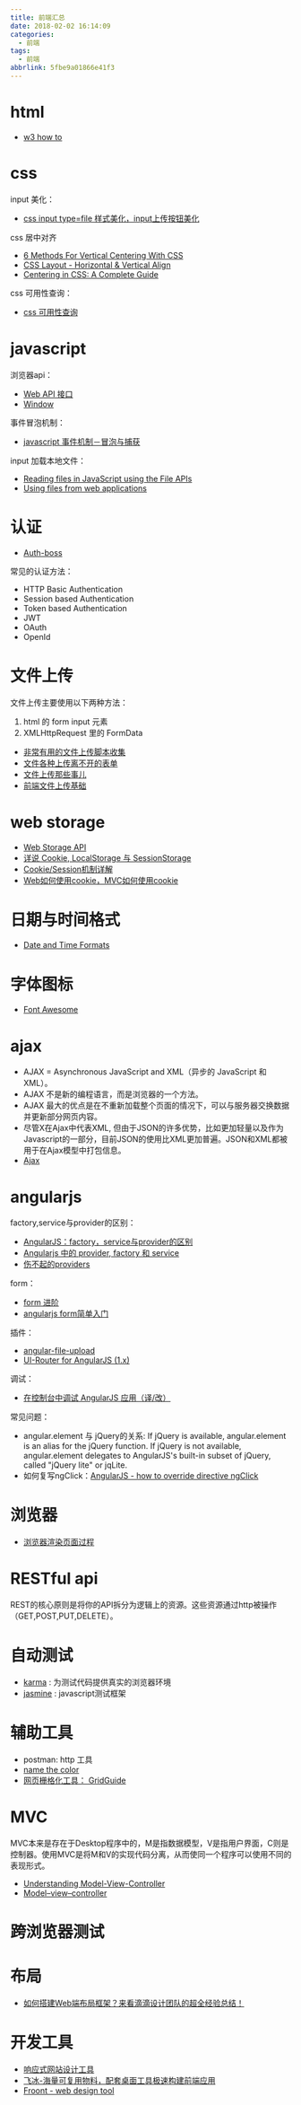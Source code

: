```yaml
---
title: 前端汇总
date: 2018-02-02 16:14:09
categories:
  - 前端
tags:
  - 前端
abbrlink: 5fbe9a01866e41f3
---
```

# html

* [w3 how to](https://www.w3schools.com/howto/default.asp)

# css 

input 美化：
* [css input type=file 样式美化，input上传按钮美化](http://www.haorooms.com/post/css_input_uploadmh)

css 居中对齐
* [6 Methods For Vertical Centering With CSS](http://vanseodesign.com/css/vertical-centering/)
* [CSS Layout - Horizontal & Vertical Align](https://www.w3schools.com/csS/css_align.asp)
* [Centering in CSS: A Complete Guide](https://css-tricks.com/centering-css-complete-guide/)

css 可用性查询：
* [css 可用性查询](http://caniuse.com/)

# javascript

浏览器api：
* [Web API 接口](https://developer.mozilla.org/zh-CN/docs/Web/API)
* [Window](https://developer.mozilla.org/en-US/docs/Web/API/Window)

事件冒泡机制：
* [javascript 事件机制－冒泡与捕获](http://www.cnblogs.com/hustskyking/p/problem-javascript-event.html)

input 加载本地文件：
* [Reading files in JavaScript using the File APIs](https://www.html5rocks.com/en/tutorials/file/dndfiles/)
* [Using files from web applications](https://developer.mozilla.org/en-US/docs/Using_files_from_web_applications)

# 认证

* [Auth-boss](https://github.com/teesloane/Auth-Boss)

常见的认证方法：
* HTTP Basic Authentication
* Session based Authentication
* Token based Authentication
* JWT
* OAuth
* OpenId

# 文件上传

文件上传主要使用以下两种方法：
1. html 的 form input 元素
2. XMLHttpRequest 里的 FormData

* [非常有用的文件上传脚本收集](https://www.qianduan.net/very-useful-collection-of-the-file-upload-script/)
* [文件各种上传离不开的表单](http://www.ibloger.net/article/2556.html)
* [文件上传那些事儿](https://juejin.im/entry/590ad4682f301e00582a78b5)
* [前端文件上传基础](http://www.jianshu.com/p/374e9b9d1fb1)

# web storage

* [Web Storage API](https://developer.mozilla.org/zh-CN/docs/Web/API/Web_Storage_API)
* [详说 Cookie, LocalStorage 与 SessionStorage](http://jerryzou.com/posts/cookie-and-web-storage/)
* [Cookie/Session机制详解](http://blog.csdn.net/fangaoxin/article/details/6952954)
* [Web如何使用cookie，MVC如何使用cookie](http://www.cnblogs.com/denglj/p/4120495.html)

# 日期与时间格式

* [Date and Time Formats](https://www.w3.org/TR/NOTE-datetime)

# 字体图标

* [Font Awesome](http://www.fontawesome.com.cn/)

# ajax

* AJAX = Asynchronous JavaScript and XML（异步的 JavaScript 和 XML）。
* AJAX 不是新的编程语言，而是浏览器的一个方法。
* AJAX 最大的优点是在不重新加载整个页面的情况下，可以与服务器交换数据并更新部分网页内容。
* 尽管X在Ajax中代表XML, 但由于JSON的许多优势，比如更加轻量以及作为Javascript的一部分，目前JSON的使用比XML更加普遍。JSON和XML都被用于在Ajax模型中打包信息。
* [Ajax](https://developer.mozilla.org/zh-CN/docs/Web/Guide/AJAX)

# angularjs

factory,service与provider的区别：
* [AngularJS：factory，service与provider的区别](https://segmentfault.com/a/1190000004602085)
* [Angularjs 中的 provider, factory 和 service](http://zhex.me/blog/2013/08/03/provider-factory-and-service-in-angularjs/)
* [伤不起的providers](http://hellobug.github.io/blog/angularjs-providers/)

form：
* [form 进阶](https://github.com/tiw/angularjs-tutorial/blob/master/ng-form2.markdown)
* [angularjs form简单入门](http://www.angularjs.cn/A08j)

插件：
* [angular-file-upload](https://github.com/nervgh/angular-file-upload) 
* [UI-Router for AngularJS (1.x)](https://ui-router.github.io/ng1/)

调试：
* [在控制台中调试 AngularJS 应用（译/改）](https://lyfeyaj.com/2015/01/07/debugging-angularjs-apps-from-the-console/)

常见问题：
* angular.element 与 jQuery的关系:  If jQuery is available, angular.element is an alias for the jQuery function. If jQuery is not available, angular.element delegates to AngularJS's built-in subset of jQuery, called "jQuery lite" or jqLite.
* 如何复写ngClick：[AngularJS - how to override directive ngClick](https://stackoverflow.com/questions/18421732/angularjs-how-to-override-directive-ngclick) 

# 浏览器

* [浏览器渲染页面过程](http://www.cnblogs.com/chenlogin/p/5221562.html)

# RESTful api

REST的核心原则是将你的API拆分为逻辑上的资源。这些资源通过http被操作（GET,POST,PUT,DELETE）。

# 自动测试

* [karma](https://karma-runner.github.io/2.0/index.html) : 为测试代码提供真实的浏览器环境
* [jasmine](https://jasmine.github.io/) : javascript测试框架


# 辅助工具

* postman: http 工具
* [name the color](http://chir.ag/projects/name-that-color/#6195ED)
* [网页栅格化工具： GridGuide](http://www.shejidaren.com/gridguide.html)

# MVC

MVC本来是存在于Desktop程序中的，M是指数据模型，V是指用户界面，C则是控制器。使用MVC是将M和V的实现代码分离，从而使同一个程序可以使用不同的表现形式。

* [Understanding Model-View-Controller](https://blog.codinghorror.com/understanding-model-view-controller/)
* [Model–view–controller](https://en.wikipedia.org/wiki/Model%E2%80%93view%E2%80%93controller)

# 跨浏览器测试

# 布局

* [如何搭建Web端布局框架？来看滴滴设计团队的超全经验总结！](https://www.uisdc.com/web-layout-frame)

# 开发工具

* [响应式网站设计工具](http://www.coolsite360.com/)
* [飞冰-海量可复用物料，配套桌面工具极速构建前端应用](https://alibaba.github.io/ice/)
* [Froont - web design tool](http://froont.com/)
